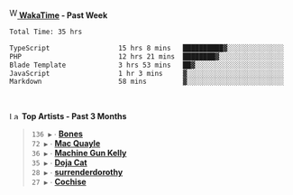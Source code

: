 <img src="https://github.com/dxnter/dxnter/assets/17434202/67b21fa4-d36d-46f9-9dec-f23d976b00ef" alt="WakaTime Logo" width="14" height="18"/><a href="https://wakatime.com/@dxnter" target="_blank"><strong> WakaTime</strong></a><strong> - Past Week</strong>

<!--START_SECTION:waka-->

```txt
Total Time: 35 hrs

TypeScript                 15 hrs 8 mins   ██████████▓░░░░░░░░░░░░░░   43.13 %
PHP                        12 hrs 21 mins  ████████▓░░░░░░░░░░░░░░░░   35.19 %
Blade Template             3 hrs 53 mins   ██▓░░░░░░░░░░░░░░░░░░░░░░   11.09 %
JavaScript                 1 hr 3 mins     ▓░░░░░░░░░░░░░░░░░░░░░░░░   03.01 %
Markdown                   58 mins         ▓░░░░░░░░░░░░░░░░░░░░░░░░   02.78 %
```

<!--END_SECTION:waka-->

<br/>

<!--START_LASTFM_ARTISTS:{"period": "3month", "rows": 6}-->
<a href="https://last.fm" target="_blank"><img src="https://user-images.githubusercontent.com/17434202/215290617-e793598d-d7c9-428f-9975-156db1ba89cc.svg" alt="Last.fm Logo" width="18" height="13"/></a> **Top Artists - Past 3 Months**

> `136 ▶️` ∙ **[Bones](https://www.last.fm/music/Bones)**<br/>
> `72 ▶️` ∙ **[Mac Quayle](https://www.last.fm/music/Mac+Quayle)**<br/>
> `36 ▶️` ∙ **[Machine Gun Kelly](https://www.last.fm/music/Machine+Gun+Kelly)**<br/>
> `35 ▶️` ∙ **[Doja Cat](https://www.last.fm/music/Doja+Cat)**<br/>
> `28 ▶️` ∙ **[surrenderdorothy](https://www.last.fm/music/surrenderdorothy)**<br/>
> `27 ▶️` ∙ **[Cochise](https://www.last.fm/music/Cochise)**<br/>
<!--END_LASTFM_ARTISTS-->

